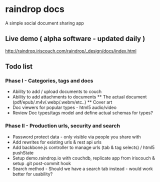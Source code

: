 # raindrop docs
 
A simple social document sharing app

## Live demo ( alpha software - updated daily )
http://raindrop.iriscouch.com/raindrop/_design/docs/index.html

## Todo list

### Phase I - Categories, tags and docs

* Ability to add / upload documents to couch
* Ability to add attachments to documents
** The actual document (pdf/epub/.m4v/.webp/.webm/etc..)
** Cover art
* Doc viewers for popular types - html5 audio/video
* Review Doc types/tags model and define actual schemas for types?

### Phase II - Production urls, security and search

* Password protect data - only visible via people you share with
* Add rewrites for existing urls &amp; rest api urls
* Add backbone.js controller to manage urls (tab &amp; tag selects) / html5 pushState
* Setup demo.raindrop.io with couchdb, replicate app from iriscouch &amp; setup .git post-commit hook
* Search method - Should we have a search tab instead - would work better for usability?
